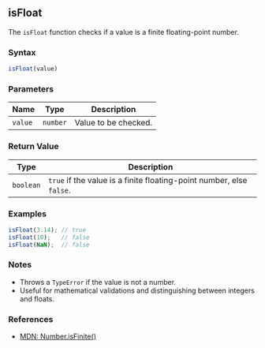 ## isFloat

The `isFloat` function checks if a value is a finite floating-point number.

### Syntax

```typescript
isFloat(value)
```

### Parameters

| Name    | Type     | Description           |
|---------|----------|-----------------------|
| `value` | `number` | Value to be checked.  |

### Return Value

| Type      | Description                                                           |
|-----------|-----------------------------------------------------------------------|
| `boolean` | `true` if the value is a finite floating-point number, else `false`.  |

### Examples

```typescript
isFloat(3.14); // true
isFloat(10);   // false
isFloat(NaN);  // false
```

### Notes

- Throws a `TypeError` if the value is not a number.
- Useful for mathematical validations and distinguishing between integers and floats.

### References
- [MDN: Number.isFinite()](https://developer.mozilla.org/en-US/docs/Web/JavaScript/Reference/Global_Objects/Number/isFinite)